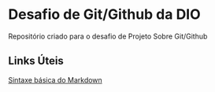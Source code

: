 # Desafio de Git/Github da DIO
Repositório criado para o desafio de Projeto Sobre Git/Github


## Links Úteis
[Sintaxe básica do Markdown](https://www.markdownguide.org/basic-syntax/)
